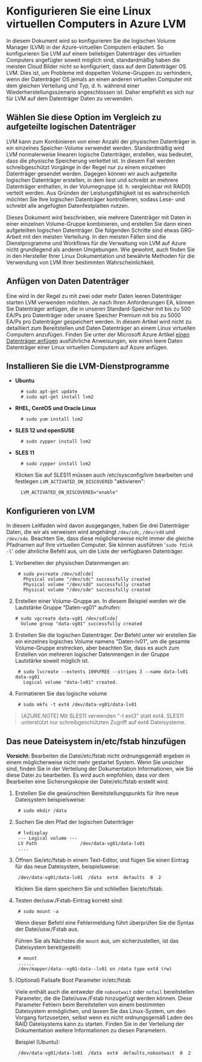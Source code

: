 <properties 
    pageTitle="Konfigurieren Sie auf einem Computer mit Linux LVM | Microsoft Azure" 
    description="Erfahren Sie, wie LVM auf Linux in Azure konfigurieren." 
    services="virtual-machines-linux" 
    documentationCenter="na" 
    authors="szarkos"  
    manager="timlt" 
    editor="tysonn"
    tag="azure-service-management,azure-resource-manager" />

<tags 
    ms.service="virtual-machines-linux" 
    ms.workload="infrastructure-services" 
    ms.tgt_pltfrm="vm-linux" 
    ms.devlang="na" 
    ms.topic="article" 
    ms.date="08/24/2016" 
    ms.author="szark"/>


# <a name="configure-lvm-on-a-linux-vm-in-azure"></a>Konfigurieren Sie eine Linux virtuellen Computers in Azure LVM

In diesem Dokument wird so konfigurieren Sie die logischen Volume Manager (LVM) in der Azure-virtuellen Computern erläutert. So konfigurieren Sie LVM auf einem beliebigen Datenträger des virtuellen Computers angefügter soweit möglich sind, standardmäßig haben die meisten Cloud Bilder nicht so konfiguriert, dass auf dem Datenträger OS LVM. Dies ist, um Probleme mit doppelten Volume-Gruppen zu verhindern, wenn der Datenträger OS jemals an einen anderen virtuellen Computer mit dem gleichen Verteilung und Typ, d. h. während einer Wiederherstellungsszenario angeschlossen ist. Daher empfiehlt es sich nur für LVM auf dem Datenträger Daten zu verwenden.


## <a name="linear-vs-striped-logical-volumes"></a>Wählen Sie diese Option im Vergleich zu aufgeteilte logischen Datenträger

LVM kann zum Kombinieren von einer Anzahl der physischen Datenträger in ein einzelnes Speicher-Volume verwendet werden. Standardmäßig wird LVM normalerweise linearen logische Datenträger, erstellen, was bedeutet, dass die physische Speicherung verkettet ist. In diesem Fall werden schreibgeschützt Vorgänge in der Regel nur zu einem einzelnen Datenträger gesendet werden. Dagegen können wir auch aufgeteilte logischen Datenträger erstellen, in dem liest und schreibt an mehrere Datenträger enthalten, in der Volumegruppe (d. h. vergleichbar mit RAID0) verteilt werden. Aus Gründen der Leistungsfähigkeit ist es wahrscheinlich möchten Sie Ihre logischen Datenträger kontrollieren, sodass Lese- und schreibt alle angefügten Datenfestplatten nutzen.

Dieses Dokument wird beschrieben, wie mehrere Datenträger mit Daten in einer einzelnen Volume-Gruppe kombinieren, und erstellen Sie dann einen aufgeteilten logischen Datenträger. Die folgenden Schritte sind etwas GRG-Arbeit mit den meisten Verteilung. In den meisten Fällen sind die Dienstprogramme und Workflows für die Verwaltung von LVM auf Azure nicht grundlegend als anderen Umgebungen. Wie gewohnt, auch finden Sie in den Hersteller Ihrer Linux Dokumentation und bewährte Methoden für die Verwendung von LVM Ihrer bestimmten Wahrscheinlichkeit.


## <a name="attaching-data-disks"></a>Anfügen von Daten Datenträger
Eine wird in der Regel zu mit zwei oder mehr Daten leeren Datenträger starten LVM verwenden möchten. Je nach Ihren Anforderungen EA, können Sie Datenträger anfügen, die in unseren Standard-Speicher mit bis zu 500 EA/Ps pro Datenträger oder unsere Speicher Premium mit bis zu 5000 EA/Ps pro Datenträger gespeichert werden. In diesem Artikel wird nicht zu detailliert zum Bereitstellen und Daten Datenträger an einem Linux virtuellen Computern anzufügen. Finden Sie unter der Microsoft Azure Artikel [einen Datenträger anfügen](virtual-machines-linux-add-disk.md) ausführliche Anweisungen, wie einen leere Daten Datenträger einer Linux virtuellen Computern auf Azure anfügen.

## <a name="install-the-lvm-utilities"></a>Installieren Sie die LVM-Dienstprogramme

- **Ubuntu**

        # sudo apt-get update
        # sudo apt-get install lvm2

- **RHEL, CentOS und Oracle Linux**

        # sudo yum install lvm2

- **SLES 12 und openSUSE**

        # sudo zypper install lvm2

- **SLES 11**

        # sudo zypper install lvm2

    Klicken Sie auf SLES11 müssen auch /etc/sysconfig/lvm bearbeiten und festlegen `LVM_ACTIVATED_ON_DISCOVERED` "aktivieren":

        LVM_ACTIVATED_ON_DISCOVERED="enable" 


## <a name="configure-lvm"></a>Konfigurieren von LVM
In diesem Leitfaden wird davon ausgegangen, haben Sie drei Datenträger Daten, die wir als verweisen wird angehängt `/dev/sdc`, `/dev/sdd` und `/dev/sde`. Beachten Sie, dass diese möglicherweise nicht immer die gleiche Pfadnamen auf Ihre virtuellen Computer. Sie können ausführen '`sudo fdisk -l`' oder ähnliche Befehl aus, um die Liste der verfügbaren Datenträger.

1. Vorbereiten der physischen Datenmengen an:

        # sudo pvcreate /dev/sd[cde]
          Physical volume "/dev/sdc" successfully created
          Physical volume "/dev/sdd" successfully created
          Physical volume "/dev/sde" successfully created


2.  Erstellen einer Volume-Gruppe an. In diesem Beispiel werden wir die Lautstärke Gruppe "Daten-vg01" aufrufen:

        # sudo vgcreate data-vg01 /dev/sd[cde]
          Volume group "data-vg01" successfully created


3. Erstellen Sie die logischen Datenträger. Der Befehl unter wir erstellen Sie ein einzelnes logisches Volume namens "Daten-lv01", um die gesamte Volume-Gruppe erstrecken, aber beachten Sie, dass es auch zum Erstellen von mehreren logischer Datenmengen in der Gruppe Lautstärke soweit möglich ist.

        # sudo lvcreate --extents 100%FREE --stripes 3 --name data-lv01 data-vg01
          Logical volume "data-lv01" created.


4. Formatieren Sie das logische volume

        # sudo mkfs -t ext4 /dev/data-vg01/data-lv01

  >[AZURE.NOTE] Mit SLES11 verwenden "-t ext3" statt ext4. SLES11 unterstützt nur schreibgeschützten Zugriff auf ext4 Dateisysteme.


## <a name="add-the-new-file-system-to-etcfstab"></a>Das neue Dateisystem in/etc/fstab hinzufügen

**Vorsicht:** Bearbeiten die Datei/etc/fstab nicht ordnungsgemäß ergeben in einem möglicherweise nicht mehr gestartet System. Wenn Sie unsicher sind, finden Sie in der Verteilung der Dokumentation Informationen, wie Sie diese Datei zu bearbeiten. Es wird auch empfohlen, dass vor dem Bearbeiten eine Sicherungskopie der Datei/etc/fstab erstellt wird.

1. Erstellen Sie die gewünschten Bereitstellungspunkts für Ihre neue Dateisystem beispielsweise:

        # sudo mkdir /data


2. Suchen Sie den Pfad der logischen Datenträger

        # lvdisplay
        --- Logical volume ---
        LV Path                /dev/data-vg01/data-lv01
        ....


3. Öffnen Sie/etc/fstab in einem Text-Editor, und fügen Sie einen Eintrag für das neue Dateisystem, beispielsweise:

        /dev/data-vg01/data-lv01  /data  ext4  defaults  0  2

    Klicken Sie dann speichern Sie und schließen Sie/etc/fstab.


4. Testen der/usw./Fstab-Eintrag korrekt sind:

        # sudo mount -a

    Wenn dieser Befehl eine Fehlermeldung führt überprüfen Sie die Syntax der Datei/usw./Fstab aus.

    Führen Sie als Nächstes die `mount` aus, um sicherzustellen, ist das Dateisystem bereitgestellt:

        # mount
        ......
        /dev/mapper/data--vg01-data--lv01 on /data type ext4 (rw)


5. (Optional) Failsafe Boot Parameter in/etc/fstab

    Viele enthält auch die entweder die `nobootwait` oder `nofail` bereitstellen Parameter, die die Datei/usw./Fstab hinzugefügt werden können. Diese Parameter Fehlern beim Bereitstellen von einem bestimmten Dateisystem ermöglichen, und lassen Sie das Linux-System, um den Vorgang fortzusetzen, selbst wenn es nicht ordnungsgemäß Laden des RAID Dateisystems kann zu starten. Finden Sie in der Verteilung der Dokumentation weitere Informationen zu diesen Parametern.

    Beispiel (Ubuntu):

        /dev/data-vg01/data-lv01  /data  ext4  defaults,nobootwait  0  2

